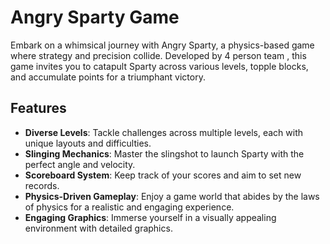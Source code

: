 # Angry Sparty Game

Embark on a whimsical journey with Angry Sparty, a physics-based game where strategy and precision collide. Developed by 4 person team , this game invites you to catapult Sparty across various levels, topple blocks, and accumulate points for a triumphant victory.

## Features

- **Diverse Levels**: Tackle challenges across multiple levels, each with unique layouts and difficulties.
- **Slinging Mechanics**: Master the slingshot to launch Sparty with the perfect angle and velocity.
- **Scoreboard System**: Keep track of your scores and aim to set new records.
- **Physics-Driven Gameplay**: Enjoy a game world that abides by the laws of physics for a realistic and engaging experience.
- **Engaging Graphics**: Immerse yourself in a visually appealing environment with detailed graphics.
